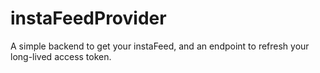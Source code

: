 # instaFeedProvider
A simple backend to get your instaFeed, and an endpoint to refresh your long-lived access token.
